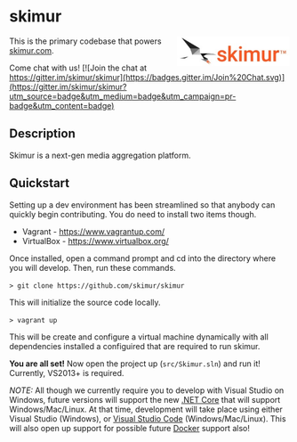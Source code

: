 # skimur

<img src="resources/logo-small.jpg" align="right" style="width:40%;">

This is the primary codebase that powers [skimur.com](http://www.skimur.com).

Come chat with us! 
[![Join the chat at https://gitter.im/skimur/skimur](https://badges.gitter.im/Join%20Chat.svg)](https://gitter.im/skimur/skimur?utm_source=badge&utm_medium=badge&utm_campaign=pr-badge&utm_content=badge)

## Description

Skimur is a next-gen media aggregation platform.

## Quickstart

Setting up a dev environment has been streamlined so that anybody can quickly begin contributing. You do need to install two items though.

- Vagrant - https://www.vagrantup.com/
- VirtualBox - https://www.virtualbox.org/

Once installed, open a command prompt and cd into the directory where you will develop. Then, run these commands.

```> git clone https://github.com/skimur/skimur```

This will initialize the source code locally.

```> vagrant up```

This will be create and configure a virtual machine dynamically with all dependencies installed a configuired that are required to run skimur.

**You are all set!** Now open the project up (```src/Skimur.sln```) and run it! Currently, VS2013+ is required.

*NOTE:* All though we currently require you to develop with Visual Studio on Windows, future versions will support the new [.NET Core](https://github.com/dotnet/core) that will support Windows/Mac/Linux. At that time, development will take place using either Visual Studio (Windows), or [Visual Studio Code](https://www.visualstudio.com/en-us/products/code-vs.aspx) (Windows/Mac/Linux). This will also open up support for possible future [Docker](https://www.docker.com/) support also!